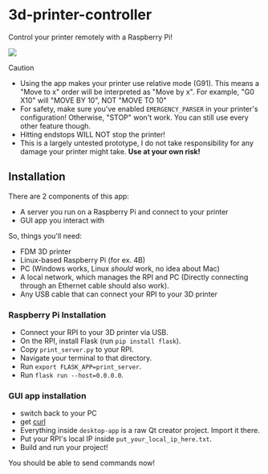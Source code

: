 # 3d-printer-controller
Control your printer remotely with a Raspberry Pi!


![](preview.gif)

> [!CAUTION]
> - Using the app makes your printer use relative mode (G91). This means a "Move to x" order will be interpreted as "Move by x". For example, "G0 X10" will "MOVE BY 10", NOT "MOVE TO 10"
> - For safety, make sure you've enabled ``EMERGENCY_PARSER`` in your printer's configuration! Otherwise, "STOP" won't work. You can still use every other feature though.
> - Hitting endstops WILL NOT stop the printer!
> - This is a largely untested prototype, I do not take responsibility for any damage your printer might take. **Use at your own risk!**

## Installation
There are 2 components of this app:
* A server you run on a Raspberry Pi and connect to your printer
* GUI app you interact with

So, things you'll need:
* FDM 3D printer
* Linux-based Raspberry Pi (for ex. 4B)
* PC (Windows works, Linux *should* work, no idea about Mac)
* A local network, which manages the RPI and PC (Directly connecting through an Ethernet cable should also work).
* Any USB cable that can connect your RPI to your 3D printer
### Raspberry Pi Installation
* Connect your RPI to your 3D printer via USB.
* On the RPI, install Flask (run `pip install flask`).
* Copy `print_server.py` to your RPI.
* Navigate your terminal to that directory.
* Run `export FLASK_APP=print_server`.
* Run `flask run --host=0.0.0.0`.
### GUI app installation
* switch back to your PC
* get [curl](https://github.com/curl/curl)
* Everything inside `desktop-app` is a raw Qt creator project. Import it there.
* Put your RPI's local IP inside `put_your_local_ip_here.txt`.
* Build and run your project!

You should be able to send commands now!
